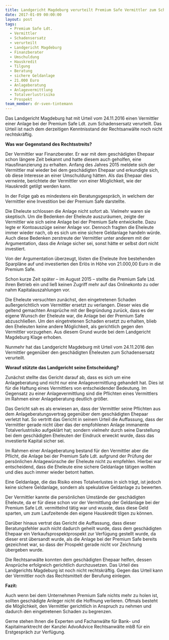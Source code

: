 ```yaml
---
title: Landgericht Magdeburg verurteilt Premium Safe Vermittler zum Schadensersatz
date: 2017-01-09 00:00:00
layout: post
tags:
  - Premium Safe Ldt.
  - Vermittler
  - Schadensersatz
  - verurteilt
  - Landgericht Magdeburg
  - Finanzberater
  - Umschuldung
  - Hauskredit
  - Tilgung
  - Beratung
  - sichere Geldanlage
  - 21.000 Euro
  - Anlageberatung
  - Anlagevermittlung
  - Totalverlustrisiko
  - Prospekt
team_member: dr-sven-tintemann
---
```



Das Landgericht Magdeburg hat mit Urteil vom 24.11.2016 einen Vermittler einer Anlage bei der Premium Safe Ldt. zum Schadensersatz verurteilt. Das Urteil ist nach dem derzeitigen Kenntnisstand der Rechtsanwälte noch nicht rechtskräftig.

**Was war Gegenstand des Rechtsstreits?**

Der Vermittler war Finanzberater. Er war mit dem geschädigten Ehepaar schon längere Zeit bekannt und hatte diesem auch geholfen, eine Hausfinanzierung zu erhalten. Anfang des Jahres 2015 meldete sich der Vermittler mal wieder bei dem geschädigten Ehepaar und erkundigte sich, ob diese Interesse an einer Umschuldung hätten. Als das Ehepaar dies verneinte, berichtete der Vermittler von einer Möglichkeit, wie der Hauskredit getilgt werden kann.

In der Folge gab es mindestens ein Beratungsgespräch, in welchem der Vermittler eine Investition bei der Premium Safe darstellte.

Die Eheleute schlossen die Anlage nicht sofort ab. Vielmehr waren sie skeptisch. Um die Bedenken der Eheleute auszuräumen, zeigte der Vermittler wie sich seine Anlage bei der Premium Safe entwickelte. Dazu legte er Kontoauszüge seiner Anlage vor. Dennoch fragten die Eheleute immer wieder nach, ob es sich um eine sichere Geldanlage handeln würde. Auch diese Bedenken zerstreute der Vermittler unter anderem mit der Argumentation, dass die Anlage sicher sei, sonst hätte er selbst dort nicht investiert.

Von der Argumentation überzeugt, lösten die Eheleute ihre bestehenden Sparpläne auf und investierten den Erlös in Höhe von 21.000,00 Euro in die Premium Safe.

Schon kurze Zeit später – im August 2015 – stellte die Premium Safe Ltd. ihren Betrieb ein und ließ keinen Zugriff mehr auf das Onlinekonto zu oder nahm Kapitalauszahlungen vor.

Die Eheleute versuchten zunächst, den eingetretenen Schaden außergerichtlich vom Vermittler ersetzt zu verlangen. Dieser wies die geltend gemachten Ansprüche mit der Begründung zurück, dass es der eigene Wunsch der Eheleute war, die Anlage bei der Premium Safe abzuschließen. Um den eingetretenen Schaden ersetzt zu erhalten, blieb den Eheleuten keine andere Möglichkeit, als gerichtlich gegen den Vermittler vorzugehen. Aus diesem Grund wurde bei dem Landgericht Magdeburg Klage erhoben.

Nunmehr hat das Landgericht Magdeburg mit Urteil vom 24.11.2016 den Vermittler gegenüber den geschädigten Eheleuten zum Schadensersatz verurteilt.

**Worauf stützte das Landgericht seine Entscheidung?**

Zunächst stellte das Gericht darauf ab, dass es sich um eine Anlageberatung und nicht nur eine Anlagevermittlung gehandelt hat. Dies ist für die Haftung eines Vermittlers von entscheidender Bedeutung. Im Gegensatz zu einer Anlagevermittlung sind die Pflichten eines Vermittlers im Rahmen einer Anlageberatung deutlich größer.

Das Gericht sah es als erwiesen an, dass der Vermittler seine Pflichten aus dem Anlageberatungsvertrag gegenüber dem geschädigten Ehepaar verletzt hat. So vertritt das Gericht in seinem Urteil die Auffassung, dass der Vermittler gerade nicht über das der empfohlenen Anlage immanente Totalverlustrisiko aufgeklärt hat; sondern vielmehr durch seine Darstellung bei dem geschädigten Eheleuten der Eindruck erweckt wurde, dass das investierte Kapital sicher sei.

Im Rahmen einer Anlageberatung bestand für den Vermittler aber die Pflicht, die Anlage bei der Premium Safe Ldt. aufgrund der Prüfung der persönlichen Anlagewünsche der Eheleute nicht zu empfehlen. Hierbei war entscheidend, dass die Eheleute eine sichere Geldanlage tätigen wollten und dies auch immer wieder betont hatten.

Eine Geldanlage, die das Risiko eines Totalverlustes in sich trägt, ist jedoch keine sichere Geldanlage, sondern als spekulative Geldanlage zu bewerten.

Der Vermittler kannte die persönlichen Umstände der geschädigten Eheleute, da er für diese schon vor der Vermittlung der Geldanlage bei der Premium Safe Ldt. vermittelnd tätig war und wusste, dass diese Geld sparten, um zum Laufzeitende den eigene Hauskredit tilgen zu können.

Darüber hinaus vertrat das Gericht die Auffassung, dass dieser Beratungsfehler auch nicht dadurch geheilt wurde, dass dem geschädigten Ehepaar ein Verkaufsprospektprospekt zur Verfügung gestellt wurde, da dieser erst übersandt wurde, als die Anlage bei der Premium Safe bereits gezeichnet war, so dass der Prospekt gerade nicht vor Zeichnung übergeben wurde.

Die Rechtsanwälte konnten dem geschädigten Ehepaar helfen, dessen Ansprüche erfolgreich gerichtlich durchzusetzen. Das Urteil des Landgerichts Magdeburg ist noch nicht rechtskräftig. Gegen das Urteil kann der Vermittler noch das Rechtsmittelt der Berufung einlegen.

**Fazit:**

Auch wenn bei dem Unternehmen Premium Safe nichts mehr zu holen ist, sollten geschädigte Anleger nicht die Hoffnung verlieren. Oftmals besteht die Möglichkeit, den Vermittler gerichtlich in Anspruch zu nehmen und dadurch den eingetretenen Schaden zu begrenzen.

Gerne stehen Ihnen die Experten und Fachanwälte für Bank- und Kapitalmarktrecht der Kanzlei AdvoAdvice Rechtsanwälte mbB für ein Erstgespräch zur Verfügung.